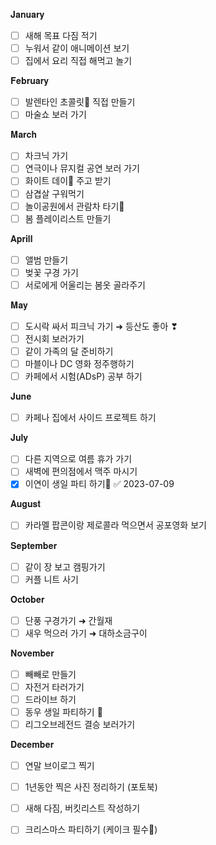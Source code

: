 𝐉𝐚𝐧𝐮𝐚𝐫𝐲 
- [ ] 새해 목표 다짐 적기 
- [ ] 누워서 같이 애니메이션 보기
- [ ] 집에서 요리 직접 해먹고 놀기

𝐅𝐞𝐛𝐫𝐮𝐚𝐫𝐲
- [ ] 발렌타인 초콜릿🍫 직접 만들기
- [ ] 마술쇼 보러 가기 

𝐌𝐚𝐫𝐜𝐡
- [ ] 차크닉 가기 
- [ ] 연극이나 뮤지컬 공연 보러 가기 
- [ ] 화이트 데이🍬 주고 받기 
- [ ] 삼겹살 구워먹기 
- [ ] 놀이공원에서 관람차 타기🎡
- [ ] 봄 플레이리스트 만들기

𝐀𝐩𝐫𝐢𝐥𝐥
- [ ] 앨범 만들기 
- [ ] 벚꽃 구경 가기 
- [ ] 서로에게 어울리는 봄옷 골라주기 

𝐌𝐚𝐲
- [ ] 도시락 싸서 피크닉 가기 ➜ 등산도 좋아 ❣︎
- [ ] 전시회 보러가기 
- [ ] 같이 가족의 달 준비하기
- [ ] 마블이나 DC 영화 정주행하기 
- [ ] 카페에서 시험(ADsP) 공부 하기 

𝐉𝐮𝐧𝐞
- [ ] 카페나 집에서 사이드 프로젝트 하기 

𝐉𝐮𝐥𝐲
- [ ] 다른 지역으로 여름 휴가 가기
- [ ] 새벽에 편의점에서 맥주 마시기
- [x] 이연이 생일 파티 하기🎂 ✅ 2023-07-09

𝐀𝐮𝐠𝐮𝐬𝐭
- [ ] 카라멜 팝콘이랑 제로콜라 먹으면서 공포영화 보기 

𝐒𝐞𝐩𝐭𝐞𝐦𝐛𝐞𝐫
- [ ] 같이 장 보고 캠핑가기 
- [ ] 커플 니트 사기

𝐎𝐜𝐭𝐨𝐛𝐞𝐫
- [ ] 단풍 구경가기 ➜ 간월재 
- [ ] 새우 먹으러 가기 ➜ 대하소금구이 

𝐍𝐨𝐯𝐞𝐦𝐛𝐞𝐫
- [ ] 빼빼로 만들기 
- [ ] 자전거 타러가기
- [ ] 드라이브 하기 
- [ ] 동우 생일 파티하기 🎂
- [ ] 리그오브레전드 결승 보러가기 

𝐃𝐞𝐜𝐞𝐦𝐛𝐞𝐫
- [ ] 연말 브이로그 찍기
- [ ] 1년동안 찍은 사진 정리하기 (포토북)
- [ ] 새해 다짐, 버킷리스트 작성하기
- [ ] 크리스마스 파티하기 (케이크 필수🎄)

